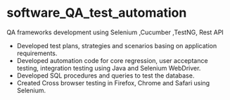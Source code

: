 # software_QA_test_automation
QA frameworks development using Selenium ,Cucumber ,TestNG, Rest API 

- Developed test plans, strategies and scenarios basing on application requirements.
- Developed automation code for core regression, user acceptance testing, integration testing using Java and Selenium WebDriver.
- Developed SQL procedures and queries to test the database.
- Created Cross browser testing in Firefox, Chrome and Safari using Selenium.
